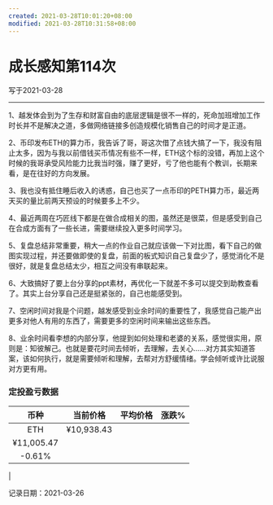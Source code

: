 ```yaml
---
created: 2021-03-28T10:01:20+08:00
modified: 2021-03-28T10:31:58+08:00
---
```


# 成长感知第114次

写于2021-03-28

-----

1、越发体会到为了生存和财富自由的底层逻辑是很不一样的，死命加班增加工作时长并不是解决之道，多做网络链接多创造规模化销售自己的时间才是正道。

2、币印发布ETH的算力币，我告诉了哥，哥这次借了点钱大搞了一下，我没有阻止太多，因为与我以前借钱买币情况有些不一样，ETH这个标的没错，再加上这个时候的我哥承受风险能力比我当时强，赚了更好，亏了他也能有个教训，长期来看，是在往好的方向发展。

3、我也没有抵住睡后收入的诱惑，自己也买了一点币印的PETH算力币，最近两天买的量比前两天预设的时候要多上不少。

4、最近两周在巧匠线下都是在做合成相关的图，虽然还是很菜，但是感受到自己在合成方面有了一些长进，需要继续投入更多时间学习。

5、复盘总结非常重要，稍大一点的作业自己就应该做一下对比图，看下自己的做图实现过程，并还要做即使的复盘，前面的板式知识自己复盘少了，感觉消化不是很好，就是复盘总结太少，相互之间没有串联起来。

6、大致搞好了要上台分享的ppt素材，再优化一下就差不多可以提交到助教查看了。其实上台分享自己还是挺紧张的，自己也能感受到。

7、空闲时间对我是个问题，越发感受到业余时间的重要性了，我感觉自己能产出更多对他人有用的东西了，需要更多的空闲时间来输出这些东西。

8、业余时间看李想的内部分享，他提到如何处理和老婆的关系，感觉很实用，原则是：知彼解己。也就是要花时间去倾听，去理解，去关心……对方其实知道答案，该如何执行，就是需要倾听和理解，去帮对方舒缓情绪。学会倾听或许比说服对方更有用。


### 定投盈亏数据

| 币种 | 当前价格 | 平均价格 |  涨跌%  |  
| :--: | :----------: | :----------: | :-----: |
| ETH  |  ¥10,938.43 |   ¥11,005.47 | -0.61% | 

记录日期：2021-03-26